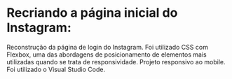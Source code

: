 # Recriando a página inicial do Instagram:
Reconstrução da página de login do Instagram. Foi utilizado CSS com Flexbox, uma das abordagens de posicionamento de elementos mais utilizadas quando se trata de responsividade. Projeto responsivo ao mobile. Foi utilizado o Visual Studio Code.
